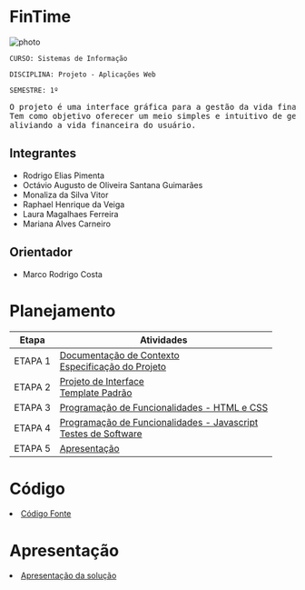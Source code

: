 # FinTime
![photo](https://github.com/user-attachments/assets/f9755c56-ce71-4802-a34a-af9d931a7cd4)

`CURSO: Sistemas de Informação`

`DISCIPLINA: Projeto - Aplicações Web`

`SEMESTRE: 1º`
<pre>
O projeto é uma interface gráfica para a gestão da vida financeira do usuário.
Tem como objetivo oferecer um meio simples e intuitivo de gerir investimentos, orçamentos e gastos do mês
aliviando a vida financeira do usuário.
</pre>

## Integrantes

* Rodrigo Elias Pimenta
* Octávio Augusto de Oliveira Santana Guimarães
* Monaliza da Silva Vitor
* Raphael Henrique da Veiga
* Laura Magalhaes Ferreira
* Mariana Alves Carneiro


## Orientador

* Marco Rodrigo Costa

# Planejamento

| Etapa         | Atividades |
|  :----:   | ----------- |
| ETAPA 1         |[Documentação de Contexto](docs/context.md) <br> [Especificação do Projeto](docs/especification.md) |
| ETAPA 2         |[Projeto de Interface](docs/interface.md) <br> [Template Padrão](docs/template.md) |
| ETAPA 3         |[Programação de Funcionalidades - HTML e CSS](docs/development.md) |
| ETAPA 4        |[Programação de Funcionalidades - Javascript](docs/development.md) <br> [Testes de Software ](docs/tests.md) |
| ETAPA 5         | [Apresentação](presentation/README.md) |

# Código

<li><a href="src/README.md"> Código Fonte</a></li>

# Apresentação

<li><a href="presentation/README.md"> Apresentação da solução</a></li>

